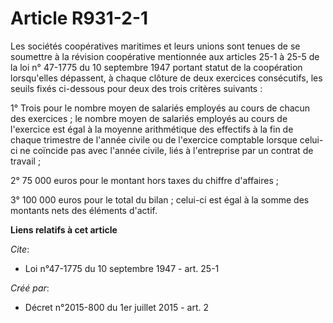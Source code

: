 # Article R931-2-1

Les sociétés coopératives maritimes et leurs unions sont tenues de se soumettre à la révision coopérative mentionnée aux
articles 25-1 à 25-5 de la loi n° 47-1775 du 10 septembre 1947 portant statut de la coopération lorsqu'elles dépassent, à
chaque clôture de deux exercices consécutifs, les seuils fixés ci-dessous pour deux des trois critères suivants :

1° Trois pour le nombre moyen de salariés employés au cours de chacun des exercices ; le nombre moyen de salariés employés au
cours de l'exercice est égal à la moyenne arithmétique des effectifs à la fin de chaque trimestre de l'année civile ou de
l'exercice comptable lorsque celui-ci ne coïncide pas avec l'année civile, liés à l'entreprise par un contrat de travail ;

2° 75 000 euros pour le montant hors taxes du chiffre d'affaires ;

3° 100 000 euros pour le total du bilan ; celui-ci est égal à la somme des montants nets des éléments d'actif.

**Liens relatifs à cet article**

_Cite_:

  - Loi n°47-1775 du 10 septembre 1947 - art. 25-1

_Créé par_:

  - Décret n°2015-800 du 1er juillet 2015 - art. 2

